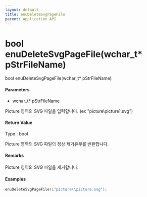 ```yaml
---
layout: default
title: enuDeleteSvgPageFile
parent: Application API
---
```

# bool enuDeleteSvgPageFile\(wchar\_t\* pStrFileName\)

bool enuDeleteSvgPageFile\(wchar\_t\* pStrFileName\)

#### Parameters

* wchar\_t\* pStrFileName

Picture 영역의 SVG 파일을 입력합니다. \(ex "picture\\picture1.svg"\)

#### Return Value

Type : bool

Picture 영역의 SVG 파일의 정상 제거유무를 반환합니다.

#### Remarks

Picture 영역의 SVG 파일을 제거합니다.

#### Examples

```cpp
enuDeleteSvgPageFile(L"picture\\picture.svg");
```



